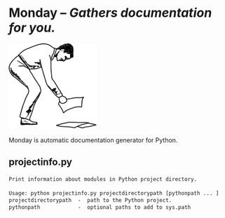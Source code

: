 Monday – *Gathers documentation for you.*
=========================================

![LOGO](https://github.com/kimmobrunfeldt/monday/raw/master/img/mondaysmall.png)

Monday is automatic documentation generator for Python.

projectinfo.py
--------------

    Print information about modules in Python project directory.
    
    Usage: python projectinfo.py projectdirectorypath [pythonpath ... ]
    projectdirectorypath  -  path to the Python project.
    pythonpath            -  optional paths to add to sys.path
